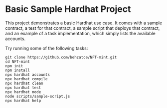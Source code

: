 # Basic Sample Hardhat Project

This project demonstrates a basic Hardhat use case. It comes with a sample contract, a test for that contract, a sample script that deploys that contract, and an example of a task implementation, which simply lists the available accounts.

Try running some of the following tasks:



```shell
git clone https://github.com/behzatce/NFT-mint.git
cd NFT-mint
npm init
npm install
npx hardhat accounts
npx hardhat compile
npx hardhat clean
npx hardhat test
npx hardhat node
node scripts/sample-script.js
npx hardhat help
```
